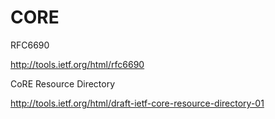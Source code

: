 # CORE

RFC6690

http://tools.ietf.org/html/rfc6690

CoRE Resource Directory

http://tools.ietf.org/html/draft-ietf-core-resource-directory-01


